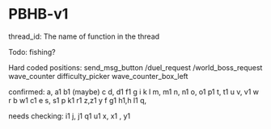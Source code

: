 # PBHB-v1

thread_id: The name of function in the thread

Todo: fishing?

Hard coded positions:
send_msg_button
/duel_request
/world_boss_request
wave_counter
difficulty_picker
wave_counter_box_left

confirmed:
a, a1
b1 (maybe)
c
d, d1
f1
g
i
k
l
m, m1
n, n1
o, o1
p1
t, t1
u
v, v1
w
r
b
w1
c1
e
s, s1
p
k1
r1
z,z1
y
f
g1
h1,h
l1
q,

needs checking:
i1
j, j1
q1
u1
x, x1
, y1
